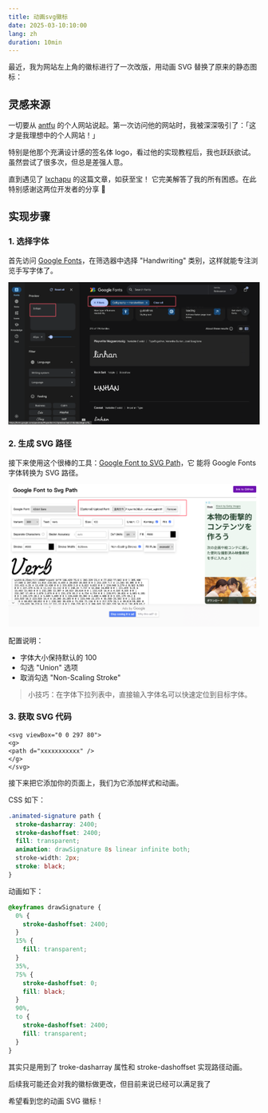 ```yaml
---
title: 动画svg徽标
date: 2025-03-10:10:00
lang: zh
duration: 10min
---
```


最近，我为网站左上角的徽标进行了一次改版，用动画 SVG 替换了原来的静态图标：

<p flex>
  <a href="/logo.svg" target="_blank" important-border-none p4 ma>
    <Logo class="!w-30 !h-30" />
  </a>
</p>

## 灵感来源

一切要从 [antfu](https://antfu.me/posts/animated-svg-logo) 的个人网站说起。第一次访问他的网站时，我被深深吸引了：「这才是我理想中的个人网站！」

特别是他那个充满设计感的签名体 logo，看过他的实现教程后，我也跃跃欲试。虽然尝试了很多次，但总是差强人意。

直到遇见了 [lxchapu](https://www.lxchapu.com/posts/make-a-beautify-animated-signature/) 的这篇文章，如获至宝！
它完美解答了我的所有困惑。在此特别感谢这两位开发者的分享 🙏

## 实现步骤

### 1. 选择字体

首先访问 [Google Fonts](https://fonts.google.com/)，在筛选器中选择 "Handwriting" 类别，这样就能专注浏览手写字体了。

![Google Fonts 筛选手写字体](../../public/images/logo/googleFonts.png)

### 2. 生成 SVG 路径

接下来使用这个很棒的工具：[Google Font to SVG Path](https://danmarshall.github.io/google-font-to-svg-path/)，它
能将 Google Fonts 字体转换为 SVG 路径。

![SVG 路径转换工具](../../public/images/logo/translateSvg.png)

配置说明：

- 字体大小保持默认的 100
- 勾选 "Union" 选项
- 取消勾选 "Non-Scaling Stroke"

> 小技巧：在字体下拉列表中，直接输入字体名可以快速定位到目标字体。

### 3. 获取 SVG 代码

```vue
<svg viewBox="0 0 297 80">
<g>
<path d="xxxxxxxxxxx" />
</g>
</svg>
```

接下来把它添加你的页面上，我们为它添加样式和动画。

CSS 如下：

```css
.animated-signature path {
  stroke-dasharray: 2400;
  stroke-dashoffset: 2400;
  fill: transparent;
  animation: drawSignature 8s linear infinite both;
  stroke-width: 2px;
  stroke: black;
}
```

动画如下：

```css
@keyframes drawSignature {
  0% {
    stroke-dashoffset: 2400;
  }
  15% {
    fill: transparent;
  }
  35%,
  75% {
    stroke-dashoffset: 0;
    fill: black;
  }
  90%,
  to {
    stroke-dashoffset: 2400;
    fill: transparent;
  }
}
```

其实只是用到了 troke-dasharray 属性和 stroke-dashoffset 实现路径动画。

后续我可能还会对我的徽标做更改，但目前来说已经可以满足我了

希望看到您的动画 SVG 徽标！
